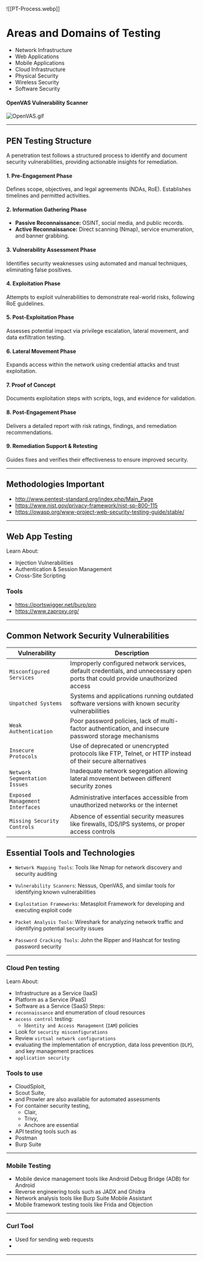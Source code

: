 ![[PT-Process.webp]]

# Areas and Domains of Testing
-  Network Infrastructure
- Web Applications
- Mobile Applications
- Cloud Infrastructure
- Physical Security
- Wireless Security
- Software Security
#### OpenVAS Vulnerability Scanner

![OpenVAS.gif](https://academy.hackthebox.com/storage/modules/295/OpenVAS.gif)

---
## PEN Testing Structure
A penetration test follows a structured process to identify and document security vulnerabilities, providing actionable insights for remediation.
#### **1. Pre-Engagement Phase**
Defines scope, objectives, and legal agreements (NDAs, RoE). Establishes timelines and permitted activities.
#### **2. Information Gathering Phase**
- **Passive Reconnaissance:** OSINT, social media, and public records.
- **Active Reconnaissance:** Direct scanning (Nmap), service enumeration, and banner grabbing.

#### **3. Vulnerability Assessment Phase**
Identifies security weaknesses using automated and manual techniques, eliminating false positives.

#### **4. Exploitation Phase**
Attempts to exploit vulnerabilities to demonstrate real-world risks, following RoE guidelines.

#### **5. Post-Exploitation Phase**
Assesses potential impact via privilege escalation, lateral movement, and data exfiltration testing.

#### **6. Lateral Movement Phase**
Expands access within the network using credential attacks and trust exploitation.

#### **7. Proof of Concept**
Documents exploitation steps with scripts, logs, and evidence for validation.

#### **8. Post-Engagement Phase**
Delivers a detailed report with risk ratings, findings, and remediation recommendations.

#### **9. Remediation Support & Retesting**
Guides fixes and verifies their effectiveness to ensure improved security.

---
## Methodologies Important
- http://www.pentest-standard.org/index.php/Main_Page
- https://www.nist.gov/privacy-framework/nist-sp-800-115
- https://owasp.org/www-project-web-security-testing-guide/stable/
---

## Web App Testing
Learn About:
- Injection Vulnerabilities
- Authentication & Session Management
- Cross-Site Scripting
### Tools
- https://portswigger.net/burp/pro
- https://www.zaproxy.org/

---

## Common Network Security Vulnerabilities
| **Vulnerability**               | **Description**                                                                                                                |
| ------------------------------- | ------------------------------------------------------------------------------------------------------------------------------ |
| `Misconfigured Services`        | Improperly configured network services, default credentials, and unnecessary open ports that could provide unauthorized access |
| `Unpatched Systems`             | Systems and applications running outdated software versions with known security vulnerabilities                                |
| `Weak Authentication`           | Poor password policies, lack of multi-factor authentication, and insecure password storage mechanisms                          |
| `Insecure Protocols`            | Use of deprecated or unencrypted protocols like FTP, Telnet, or HTTP instead of their secure alternatives                      |
| `Network Segmentation Issues`   | Inadequate network segregation allowing lateral movement between different security zones                                      |
| `Exposed Management Interfaces` | Administrative interfaces accessible from unauthorized networks or the internet                                                |
| `Missing Security Controls`     | Absence of essential security measures like firewalls, IDS/IPS systems, or proper access controls                              |

## Essential Tools and Technologies
- `Network Mapping Tools`: Tools like Nmap for network discovery and security auditing

- `Vulnerability Scanners`: Nessus, OpenVAS, and similar tools for identifying known vulnerabilities
    
- `Exploitation Frameworks`: Metasploit Framework for developing and executing exploit code
    
- `Packet Analysis Tools`: Wireshark for analyzing network traffic and identifying potential security issues
    
- `Password Cracking Tools`: John the Ripper and Hashcat for testing password security

___
### Cloud Pen testing
Learn About:
- Infrastructure as a Service (IaaS)
- Platform as a Service (PaaS)
- Software as a Service (SaaS)
Steps:
- `reconnaissance` and enumeration of cloud resources
- `access control` testing:
	- I`dentity and Access Management` (`IAM`) policies
- Look for `security misconfigurations`
- Review `virtual network configurations`
- evaluating the implementation of encryption, data loss prevention (`DLP`), and key management practices
- `application security`
### Tools to use
- CloudSploit, 
- Scout Suite,
- and Prowler are also available for automated assessments 
- For container security testing, 
	- Clair,
	- Trivy, 
	- Anchore are essential
-  API testing tools such as 
- Postman  
- Burp Suite 

---
### Mobile Testing
-  Mobile device management tools like Android Debug Bridge (ADB) for Android
- Reverse engineering tools such as JADX and Ghidra
- Network analysis tools like Burp Suite Mobile Assistant
- Mobile framework testing tools like Frida and Objection
___
### Curl Tool
- Used for sending web requests 
- 

___
